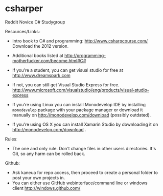 csharper
========

Reddit Novice C# Studygroup


Resources/Links:
*  Intro book to C# and programming: http://www.csharpcourse.com/
   Download the 2012 version.

*  Additional books listed at http://programming-motherfucker.com/become.html#C#

*  If you're a student, you can get visual studio for free at http://www.dreamspark.com
*  If not, you can still get Visual Studio Express for free. http://www.microsoft.com/visualstudio/eng/products/visual-studio-express
*  If you're using Linux you can install Monodevelop IDE by installing `monodevelop` package with your package manager or download it manually on http://monodevelop.com/download (possibly outdated).
*  If you're using OS X you can install Xamarin Studio by downloading it on http://monodevelop.com/download .


Rules:
*  The one and only rule. Don't change files in other users directories. It's Git, so any harm can be rolled back.


Github:

*  Ask kaneua for repo access, then proceed to create a personal folder to post your own projects in.
*  You can either use GitHub webinterface/command line or windows client http://windows.github.com/
